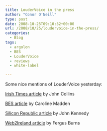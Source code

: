 ```yaml
---
title: LouderVoice in the press
author: "Conor O'Neill"
type: post
date: 2008-10-25T09:10:52+00:00
url: /2008/10/25/loudervoice-in-the-press/
categories:
  - Blog
tags:
  - argolon
  - BES
  - LouderVoice
  - reviews
  - white-label

---
```

Some nice mentions of LouderVoice yesterday:

[Irish Times article][1] by John Collins

[BES article][2] by Caroline Madden

[Silicon Republic article][3] by John Kennedy

[Web2Ireland article][4] by Fergus Burns

 [1]: http://www.irishtimes.com/newspaper/finance/2008/1024/1224715113215.html
 [2]: http://www.irishtimes.com/newspaper/finance/2008/1024/1224715113196.html
 [3]: http://www.siliconrepublic.com/news/article/11661/new-media/online-customer-reviews-integral-to-e-commerce-success
 [4]: http://www.web2ireland.org/2008/10/24/irish-technology-start-ups-face-funding-hurdles/